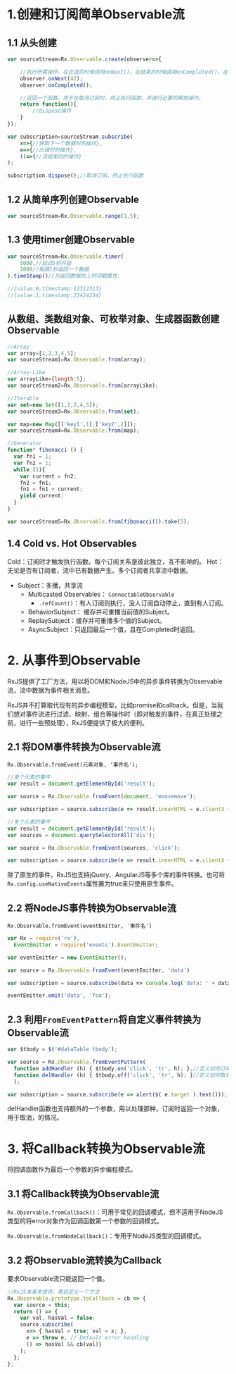 # 1.创建和订阅简单Observable流

## 1.1 从头创建

```javascript
var sourceStream=Rx.Observable.create(observer=>{

    //执行所需操作，在合适的时候调用onNext()，在结束的时候调用onCompleted()，在错误的时候调用onError()
    observer.onNext(42);
    observer.onCompleted();

    //返回一个函数，用于在取消订阅时，终止执行函数，并进行必要的释放操作。
    return function(){
        //dispose操作
    }
});

var subscription=sourceStream.subscribe(
    x=>{//获取下一个数据时的操作},
    e=>{//出错时的操作},
    ()=>{//流结束时的操作}
);

subscription.dispose();//取消订阅，终止执行函数
```

## 1.2 从简单序列创建Observable

```javascript
var sourceStream=Rx.Observable.range(1,5);
```

## 1.3 使用timer创建Observable

```javascript
var sourceStream=Rx.Observable.timer(
    5000,//延迟5秒开始
    1000//每隔1秒返回一个数据
).timeStamp()//为返回数据加上时间戳属性;

//{value:0,timestamp:12312313}
//{value:1,timestamp:23424234}
```

## 从数组、类数组对象、可枚举对象、生成器函数创建Observable

```javascript
//Array
var array=[1,2,3,4,5];
var sourceStream1=Rx.Observable.from(array);

//Array-Like
var arrayLike={length:5};
var sourceStream2=Rx.Observable.from(arrayLike);

//Iterable
var set=new Set([1,2,3,4,5]);
var sourceStream3=Rx.Observable.from(set);

var map=new Map([['key1',1],['key2',2]]);
var sourceStream4=Rx.Observable.from(map);

//Generator
function* fibonacci () {
  var fn1 = 1;
  var fn2 = 1;
  while (1){
    var current = fn2;
    fn2 = fn1;
    fn1 = fn1 + current;
    yield current;
  }
}

var sourceStream5=Rx.Observable.from(fibonacci()).take(5);
```

## 1.4 Cold vs. Hot Observables

Cold：订阅时才触发执行函数。每个订阅关系是彼此独立，互不影响的。
Hot：无论是否有订阅者，流中已有数据产生。多个订阅者共享流中数据。
<!--后来的订阅者可获取当前最新的数据（带重发功能的Observable/Subject可回放之前的数据）。-->

* Subject：多播，共享流
    * Multicasted Observables： `ConnectableObservable`
        * `.refCount()`：有人订阅则执行，没人订阅自动停止，直到有人订阅。
    * BehaviorSubject： 缓存并可重播当前值的Subject。
    * ReplaySubject：缓存并可重播多个值的Subject。
    * AsyncSubject：只返回最后一个值，且在Completed时返回。


# 2. 从事件到Observable

RxJS提供了工厂方法，用以将DOM和NodeJS中的异步事件转换为Observable流，流中数据为事件相关消息。

RxJS并不打算取代现有的异步编程模型，比如promise和callback。但是，当我们想对事件流进行过滤、映射、组合等操作时（即对触发的事件，在真正处理之前，进行一些预处理），RxJS便提供了极大的便利。

## 2.1 将DOM事件转换为Observable流

`Rx.Observable.fromEvent(元素对象, '事件名');`

```javascript
//单个元素的事件
var result = document.getElementById('result');

var source = Rx.Observable.fromEvent(document, 'mousemove');

var subscription = source.subscribe(e => result.innerHTML = e.clientX + ', ' + e.clientY);

//多个元素的事件
var result = document.getElementById('result');
var sources = document.querySelectorAll('div');

var source = Rx.Observable.fromEvent(sources, 'click');

var subscription = source.subscribe(e => result.innerHTML = e.clientX + ', ' + e.clientY);
```

除了原生的事件，RxJS也支持jQuery、AngularJS等多个库的事件转换。也可将`Rx.config.useNativeEvents`属性置为true来只使用原生事件。

## 2.2 将NodeJS事件转换为Observable流

`Rx.Observable.fromEvent(eventEmitter, '事件名')`

```javascript
var Rx = require('rx'),
  EventEmitter = require('events').EventEmitter;

var eventEmitter = new EventEmitter();

var source = Rx.Observable.fromEvent(eventEmitter, 'data')

var subscription = source.subscribe(data => console.log('data: ' + data));

eventEmitter.emit('data', 'foo');
```

## 2.3 利用`FromEventPattern`将自定义事件转换为Observable流

```javascript
var $tbody = $('#dataTable tbody');

var source = Rx.Observable.fromEventPattern(
  function addHandler (h) { $tbody.on('click', 'tr', h); },//定义如何订阅事件，参数h代表事件处理程序，在调用该函数时由RxJS提供。
  function delHandler (h) { $tbody.off('click', 'tr', h); }//定义如何取消订阅
  );

var subscription = source.subscribe(e => alert($( e.target ).text()));
```

delHandler函数也支持额外的一个参数，用以处理那种，订阅时返回一个对象，用于取消，的情况。

# 3. 将Callback转换为Observable流

将回调函数作为最后一个参数的异步编程模式。

## 3.1 将Callback转换为Observable流

`Rx.Observable.fromCallback()`：可用于常见的回调模式，但不适用于NodeJS类型的将error对象作为回调函数第一个参数的回调模式。

`Rx.Observable.fromNodeCallback()`：专用于NodeJS类型的回调模式。

## 3.2 将Observable流转换为Callback

要求Observable流只能返回一个值。

```javascript
//RxJS本身未提供，需自定义一个方法
Rx.Observable.prototype.toCallback = cb => {
  var source = this;
  return () => {
    var val, hasVal = false;
    source.subscribe(
      x=> { hasVal = true; val = x; },
      e => throw e, // Default error handling
      () => hasVal && cb(val)}
    );
  };
};
```





